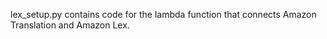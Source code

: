 lex_setup.py contains code for the lambda function that connects Amazon Translation and Amazon Lex.

